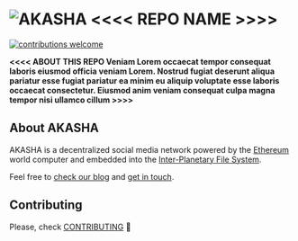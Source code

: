 # ![AKASHA](https://raw.githubusercontent.com/AkashaProject/PM/master/util/akasha-30x28.png) <<<< REPO NAME >>>>

[![contributions welcome](https://img.shields.io/badge/contributions-welcome-brightgreen.svg?style=flat)](https://github.com/AkashaProject/dapp/issues)   

**<<<< ABOUT THIS REPO Veniam Lorem occaecat tempor consequat laboris eiusmod officia veniam Lorem. Nostrud fugiat deserunt aliqua pariatur esse fugiat pariatur ea minim eu aliquip voluptate esse laboris occaecat consectetur. Eiusmod anim veniam consequat culpa magna tempor nisi ullamco cillum >>>>**  

## About AKASHA

AKASHA is a decentralized social media network powered by the [Ethereum](https://www.ethereum.org/) world computer and embedded into the [Inter-Planetary File System](https://ipfs.io/).

Feel free to [check our blog](https://blog.akasha.world/) and [get in touch](https://akasha.world/#contact).  

## Contributing

Please, check [CONTRIBUTING](https://github.com/AkashaProject/PM/blob/master/CONTRIBUTING.md) :rocket: